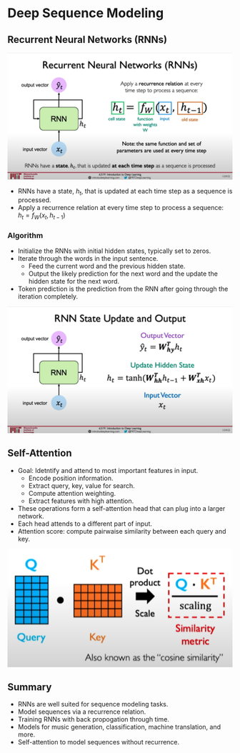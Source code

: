 # Deep Sequence Modeling

## Recurrent Neural Networks (RNNs)

![Recurrent Neural Networks](assets/Recurrent_Neural_Networks.png)

- RNNs have a state, $h_t$, that is updated at each time step as a sequence is processed.
- Apply a recurrence relation at every time step to process a sequence: $h_t= f_W(x_t, h_{t-1})$

### Algorithm

- Initialize the RNNs with initial hidden states, typically set to zeros.
- Iterate through the words in the input sentence.
  - Feed the current word and the previous hidden state.
  - Output the likely prediction for the next word and the update the hidden state for the next word.
- Token prediction is the prediction from the RNN after going through the iteration completely.

![RNN State Update and Output](assets/RNN_State_Update_and_Output.png)

## Self-Attention

- Goal: Idetntify and attend to most important features in input.
  - Encode position information.
  - Extract query, key, value for search.
  - Compute attention weighting.
  - Extract features with high attention.
- These operations form a self-attention head that can plug into a larger network.
- Each head attends to a different part of input.
- Attention score: compute pairwaise similarity between each query and key.

![Cosine Similarity](assets/Cosine_Similarity.png)

## Summary

- RNNs are well suited for sequence modeling tasks.
- Model sequences via a recurrence relation.
- Training RNNs with back propogation through time.
- Models for music generation, classification, machine translation, and more.
- Self-attention to model sequences without recurrence.
